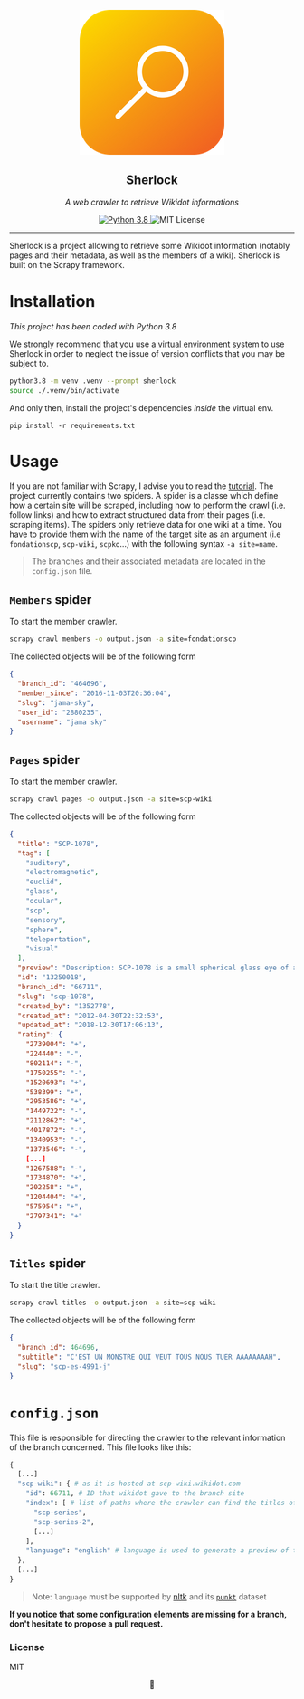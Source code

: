 <p align="center">
   <img src="https://raw.githubusercontent.com/foundation-int-tech-team/sherlock/master/media/search.png" />
</p>

<h2 align="center">Sherlock</h2>

<p align="center">
    <em>A web crawler to retrieve Wikidot informations</em>
</p>

<p align="center">
    <a href="https://www.python.org/">
      <img alt="Python 3.8" src="https://img.shields.io/badge/Made%20with-Python%203.8-1f425f.svg">
    </a>
    <img alt="MIT License" src="https://img.shields.io/badge/License-MIT-yellow.svg">
</p>

---

Sherlock is a project allowing to retrieve some Wikidot information (notably pages and their metadata, as well as the members of a wiki). Sherlock is built on the Scrapy framework.

# Installation

_This project has been coded with Python 3.8_

We strongly recommend that you use a [virtual environment](https://docs.python.org/3/tutorial/venv.html) system to use Sherlock in order to neglect the issue of version conflicts that you may be subject to.

```sh
python3.8 -m venv .venv --prompt sherlock
source ./.venv/bin/activate
```

And only then, install the project's dependencies _inside_ the virtual env.

```
pip install -r requirements.txt
```

# Usage

If you are not familiar with Scrapy, I advise you to read the [tutorial](https://docs.scrapy.org/en/latest/intro/tutorial.html).
The project currently contains two spiders. A spider is a classe which define how a certain site will be scraped, including how to perform the crawl (i.e. follow links) and how to extract structured data from their pages (i.e. scraping items).
The spiders only retrieve data for one wiki at a time. You have to provide them with the name of the target site as an argument (i.e `fondationscp`, `scp-wiki`, `scpko`...) with the following syntax `-a site=name`.

> The branches and their associated metadata are located in the `config.json` file.

## `Members` spider

To start the member crawler.

```sh
scrapy crawl members -o output.json -a site=fondationscp
```

The collected objects will be of the following form

```json
{
  "branch_id": "464696",
  "member_since": "2016-11-03T20:36:04",
  "slug": "jama-sky",
  "user_id": "2880235",
  "username": "jama sky"
}
```

## `Pages` spider

To start the member crawler.

```sh
scrapy crawl pages -o output.json -a site=scp-wiki
```

The collected objects will be of the following form

```json
{
  "title": "SCP-1078",
  "tag": [
    "auditory",
    "electromagnetic",
    "euclid",
    "glass",
    "ocular",
    "scp",
    "sensory",
    "sphere",
    "teleportation",
    "visual"
  ],
  "preview": "Description: SCP-1078 is a small spherical glass eye of a form consistent with late 19th-century German glassblowing techniques. Shavings have confirmed the material to be high-quality blown glass, although no sample has been retrieved from a depth of greater than █.██mm.",
  "id": "13250018",
  "branch_id": "66711",
  "slug": "scp-1078",
  "created_by": "1352778",
  "created_at": "2012-04-30T22:32:53",
  "updated_at": "2018-12-30T17:06:13",
  "rating": {
    "2739004": "+",
    "224440": "-",
    "802114": "-",
    "1750255": "-",
    "1520693": "+",
    "538399": "+",
    "2953586": "+",
    "1449722": "-",
    "2112862": "+",
    "4017872": "-",
    "1340953": "-",
    "1373546": "-",
    [...]
    "1267588": "-",
    "1734870": "+",
    "202258": "+",
    "1204404": "+",
    "575954": "+",
    "2797341": "+"
  }
}
```

## `Titles` spider

To start the title crawler.

```sh
scrapy crawl titles -o output.json -a site=scp-wiki
```

The collected objects will be of the following form

```json
{
  "branch_id": 464696,
  "subtitle": "C'EST UN MONSTRE QUI VEUT TOUS NOUS TUER AAAAAAAAH",
  "slug": "scp-es-4991-j"
}
```

# `config.json`

This file is responsible for directing the crawler to the relevant information of the branch concerned. This file looks like this:

```python
{
  [...]
  "scp-wiki": { # as it is hosted at scp-wiki.wikidot.com
    "id": 66711, # ID that wikidot gave to the branch site
    "index": [ # list of paths where the crawler can find the titles of the different SCP
      "scp-series",
      "scp-series-2",
      [...]
    ],
    "language": "english" # language is used to generate a preview of the page
  },
  [...]
}
```

> Note: `language` must be supported by [nltk](https://github.com/nltk/nltk) and its [`punkt`](https://github.com/nltk/nltk_data/blob/gh-pages/packages/tokenizers/punkt.xml) dataset

**If you notice that some configuration elements are missing for a branch, don't hesitate to propose a pull request.**

### License

MIT

<p align="center">🎩</p>
